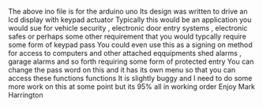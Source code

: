 The above ino file is for the arduino uno 
Its design was  written to drive an lcd display  with keypad actuator Typically this would be an application you would sue for  vehicle  security , electronic door entry systems , electronic safes or perhaps some other requirement that you would typcally require some form of keypad pass You could even use this as a signing on method for access to computers and other attached eqquipments shed alarms , garage alarms and so forth requiring some form of protected entry 
You can change the pass word on this and  it has its own menu so that you can access these functions functions 
It is slightly buggy and I need to do some more work on this at some point but its 95%  all in working order 
Enjoy 
Mark Harrington
